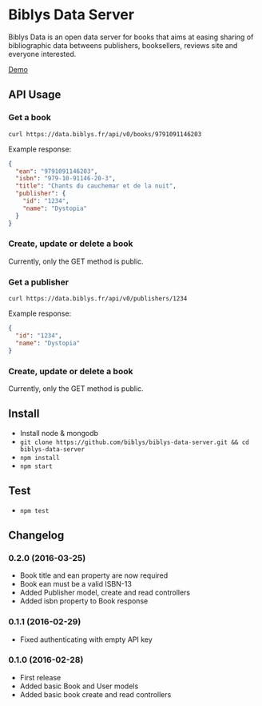 # Biblys Data Server

Biblys Data is an open data server for books that aims at easing sharing of
bibliographic data betweens publishers, booksellers, reviews site and everyone
interested.

[Demo](https://data.biblys.fr/)


## API Usage

### Get a book

`curl https://data.biblys.fr/api/v0/books/9791091146203`

Example response:

```json
{
  "ean": "9791091146203",
  "isbn": "979-10-91146-20-3",
  "title": "Chants du cauchemar et de la nuit",
  "publisher": {
    "id": "1234",
    "name": "Dystopia"
  }
}
```

### Create, update or delete a book

Currently, only the GET method is public.


### Get a publisher

`curl https://data.biblys.fr/api/v0/publishers/1234`

Example response:

```json
{
  "id": "1234",
  "name": "Dystopia"
}
```

### Create, update or delete a book

Currently, only the GET method is public.


## Install

* Install node & mongodb
* `git clone https://github.com/biblys/biblys-data-server.git && cd biblys-data-server`
* `npm install`
* `npm start`


## Test

* `npm test`


## Changelog

### 0.2.0 (2016-03-25)
* Book title and ean property are now required
* Book ean must be a valid ISBN-13
* Added Publisher model, create and read controllers
* Added isbn property to Book response

### 0.1.1 (2016-02-29)
* Fixed authenticating with empty API key

### 0.1.0 (2016-02-28)
* First release
* Added basic Book and User models
* Added basic book create and read controllers
